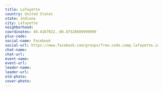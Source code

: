 ```yaml
---
title: Lafayette
country: United States
state: Indiana
city: Lafayette
neighborhood: 
coordinates: 40.4167022,-86.87528689999999
plus-code:
social-name: Facebook
social-url: https://www.facebook.com/groups/free.code.camp.lafayette.indiana
chat-name:
chat-url:
event-name:
event-url:
leader-name:
leader-url:
old-photo: 
cover-photo:
---
```

